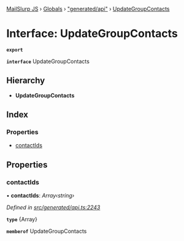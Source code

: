 [MailSlurp JS](../README.md) › [Globals](../globals.md) › ["generated/api"](../modules/_generated_api_.md) › [UpdateGroupContacts](_generated_api_.updategroupcontacts.md)

# Interface: UpdateGroupContacts

**`export`** 

**`interface`** UpdateGroupContacts

## Hierarchy

* **UpdateGroupContacts**

## Index

### Properties

* [contactIds](_generated_api_.updategroupcontacts.md#contactids)

## Properties

###  contactIds

• **contactIds**: *Array‹string›*

*Defined in [src/generated/api.ts:2243](https://github.com/mailslurp/mailslurp-client-ts-js/blob/26ccbd6/src/generated/api.ts#L2243)*

**`type`** {Array<string>}

**`memberof`** UpdateGroupContacts
